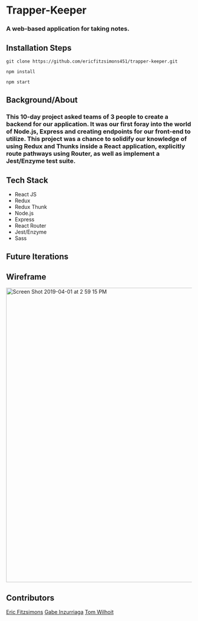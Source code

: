 
# Trapper-Keeper
### A web-based application for taking notes.

## Installation Steps
```git clone https://github.com/ericfitzsimons451/trapper-keeper.git```

```npm install```

```npm start```

## Background/About

### This 10-day project asked teams of 3 people to create a backend for our application.  It was our first foray into the world of Node.js, Express and creating endpoints for our front-end to utilize.  This project was a chance to solidify our knowledge of using Redux and Thunks inside a React application, explicitly route pathways using Router, as well as implement a Jest/Enzyme test suite.

## Tech Stack

- React JS
- Redux
- Redux Thunk
- Node.js
- Express
- React Router
- Jest/Enzyme
- Sass

## Future Iterations

## Wireframe
<img width="799" alt="Screen Shot 2019-04-01 at 2 59 15 PM" src="https://user-images.githubusercontent.com/39415039/55359304-c1802200-548e-11e9-93a6-69ae1b766e44.png">

## Contributors
[Eric Fitzsimons](https://github.com/ericfitzsimons451)
[Gabe Inzurriaga](https://github.com/inzurriaga)
[Tom Wilhoit](https://github.com/tomwilhoit)
